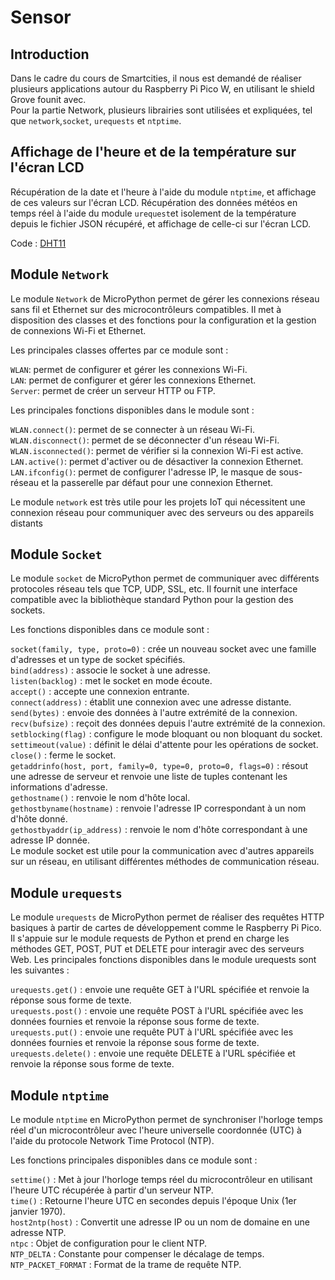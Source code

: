 # Sensor

## Introduction
Dans le cadre du cours de Smartcities, il nous est demandé de réaliser plusieurs applications autour du Raspberry Pi Pico W, en utilisant le shield Grove founit avec.<BR>
Pour la partie Network, plusieurs librairies sont utilisées et expliquées, tel que `network`,`socket`, `urequests` et `ntptime`.

  
## Affichage de l'heure et de la température sur l'écran LCD
Récupération de la date et l'heure à l'aide du module `ntptime`, et affichage de ces valeurs sur l'écran LCD. Récupération des données météos en temps réel à l'aide du module `urequest`et isolement de la température depuis le fichier JSON récupéré, et affichage de celle-ci sur l'écran LCD. 
 
Code : [DHT11](https://github.com/hepl-leclercq/smartcities/blob/25dd11630cc4ba6d2fc0b74e16389c21efe1a084/Sensor/DHT11.py)




## Module `Network`
Le module `Network` de MicroPython permet de gérer les connexions réseau sans fil et Ethernet sur des microcontrôleurs compatibles. Il met à disposition des classes et des fonctions pour la configuration et la gestion de connexions Wi-Fi et Ethernet.

Les principales classes offertes par ce module sont :

`WLAN`: permet de configurer et gérer les connexions Wi-Fi. <BR>
`LAN`: permet de configurer et gérer les connexions Ethernet.<BR>
`Server`: permet de créer un serveur HTTP ou FTP.<BR>
  
Les principales fonctions disponibles dans le module sont :

`WLAN.connect()`: permet de se connecter à un réseau Wi-Fi.<BR>
`WLAN.disconnect()`: permet de se déconnecter d'un réseau Wi-Fi.<BR>
`WLAN.isconnected()`: permet de vérifier si la connexion Wi-Fi est active.<BR>
`LAN.active()`: permet d'activer ou de désactiver la connexion Ethernet.<BR>
`LAN.ifconfig()`: permet de configurer l'adresse IP, le masque de sous-réseau et la passerelle par défaut pour une connexion Ethernet.<BR>
  
Le module `network` est très utile pour les projets IoT qui nécessitent une connexion réseau pour communiquer avec des serveurs ou des appareils distants

## Module `Socket`
Le module `socket` de MicroPython permet de communiquer avec différents protocoles réseau tels que TCP, UDP, SSL, etc. Il fournit une interface compatible avec la bibliothèque standard Python pour la gestion des sockets.

Les fonctions disponibles dans ce module sont :<BR>

`socket(family, type, proto=0)` : crée un nouveau socket avec une famille d'adresses et un type de socket spécifiés.<BR>
`bind(address)` : associe le socket à une adresse.<BR>
`listen(backlog)` : met le socket en mode écoute.<BR>
`accept()` : accepte une connexion entrante.<BR>
`connect(address)` : établit une connexion avec une adresse distante.<BR>
`send(bytes)` : envoie des données à l'autre extrémité de la connexion.<BR>
`recv(bufsize)` : reçoit des données depuis l'autre extrémité de la connexion.<BR>
`setblocking(flag)` : configure le mode bloquant ou non bloquant du socket.<BR>
`settimeout(value)` : définit le délai d'attente pour les opérations de socket.<BR>
`close()` : ferme le socket.<BR>
`getaddrinfo(host, port, family=0, type=0, proto=0, flags=0)` : résout une adresse de serveur et renvoie une liste de tuples contenant les informations d'adresse.<BR>
`gethostname()` : renvoie le nom d'hôte local.<BR>
`gethostbyname(hostname)` : renvoie l'adresse IP correspondant à un nom d'hôte donné.<BR>
`gethostbyaddr(ip_address)` : renvoie le nom d'hôte correspondant à une adresse IP donnée.<BR>
Le module socket est utile pour la communication avec d'autres appareils sur un réseau, en utilisant différentes méthodes de communication réseau.
  
## Module `urequests`
Le module `urequests` de MicroPython permet de réaliser des requêtes HTTP basiques à partir de cartes de développement comme le Raspberry Pi Pico. Il s'appuie sur le module requests de Python et prend en charge les méthodes GET, POST, PUT et DELETE pour interagir avec des serveurs Web. Les principales fonctions disponibles dans le module urequests sont les suivantes :<BR>

`urequests.get()` : envoie une requête GET à l'URL spécifiée et renvoie la réponse sous forme de texte.<BR>
`urequests.post()` : envoie une requête POST à l'URL spécifiée avec les données fournies et renvoie la réponse sous forme de texte.<BR>
`urequests.put()` : envoie une requête PUT à l'URL spécifiée avec les données fournies et renvoie la réponse sous forme de texte.<BR>
`urequests.delete()` : envoie une requête DELETE à l'URL spécifiée et renvoie la réponse sous forme de texte.<BR>

## Module `ntptime`
Le module `ntptime` en MicroPython permet de synchroniser l'horloge temps réel d'un microcontrôleur avec l'heure universelle coordonnée (UTC) à l'aide du protocole Network Time Protocol (NTP).<BR>

Les fonctions principales disponibles dans ce module sont :<BR>

`settime()` : Met à jour l'horloge temps réel du microcontrôleur en utilisant l'heure UTC récupérée à partir d'un serveur NTP.<BR>
`time()` : Retourne l'heure UTC en secondes depuis l'époque Unix (1er janvier 1970).<BR>
`host2ntp(host)` : Convertit une adresse IP ou un nom de domaine en une adresse NTP.<BR>
`ntpc` : Objet de configuration pour le client NTP.<BR>
`NTP_DELTA` : Constante pour compenser le décalage de temps.<BR>
`NTP_PACKET_FORMAT` : Format de la trame de requête NTP.<BR>
